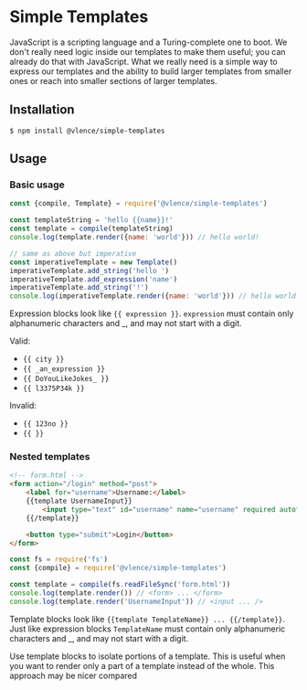 # Simple Templates

JavaScript is a scripting language and a Turing-complete one to boot. We don't really need logic inside our templates to make them useful; you can already do that with JavaScript. What we really need is a simple way to express our templates and the ability to build larger templates from smaller ones or reach into smaller sections of larger templates.

## Installation

```console
$ npm install @vlence/simple-templates
```

## Usage

### Basic usage

```javascript
const {compile, Template} = require('@vlence/simple-templates')

const templateString = 'hello {{name}}!'
const template = compile(templateString)
console.log(template.render({name: 'world'})) // hello world!

// same as above but imperative
const imperativeTemplate = new Template()
imperativeTemplate.add_string('hello ')
imperativeTemplate.add_expression('name')
imperativeTemplate.add_string('!')
console.log(imperativeTemplate.render({name: 'world'})) // hello world!
```

Expression blocks look like `{{ expression }}`. `expression` must contain only alphanumeric characters and _, and may not start with a digit.

Valid:
- `{{ city }}`
- `{{ _an_expression }}`
- `{{ DoYouLikeJokes_ }}`
- `{{ l3375P34k }}`

Invalid:
- `{{ 123no }}`
- `{{ }}`

### Nested templates

```html
<!-- form.html -->
<form action="/login" method="post">
    <label for="username">Username:</label>
    {{template UsernameInput}}
        <input type="text" id="username" name="username" required autofocus />
    {{/template}}

    <button type="submit">Login</button>
</form>
```

```javascript
const fs = require('fs')
const {compile} = require('@vlence/simple-templates')

const template = compile(fs.readFileSync('form.html'))
console.log(template.render()) // <form> ... </form>
console.log(template.render('UsernameInput')) // <input ... />
```

Template blocks look like `{{template TemplateName}} ... {{/template}}`. Just like expression blocks `TemplateName` must contain only alphanumeric characters and _, and may not start with a digit.

Use template blocks to isolate portions of a template. This is useful when you want to render only a part of a template instead of the whole. This approach may be nicer compared